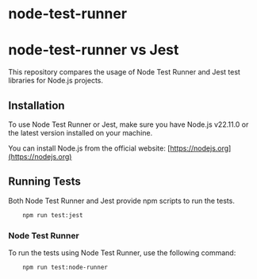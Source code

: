 # node-test-runner

# node-test-runner vs Jest

This repository compares the usage of Node Test Runner and Jest test libraries for Node.js projects.

## Installation

To use Node Test Runner or Jest, make sure you have Node.js v22.11.0 or the latest version installed on your machine.

You can install Node.js from the official website: [https://nodejs.org](https://nodejs.org)

## Running Tests

Both Node Test Runner and Jest provide npm scripts to run the tests.
```bash
    npm run test:jest
```

### Node Test Runner

To run the tests using Node Test Runner, use the following command:
```bash
    npm run test:node-runner
```